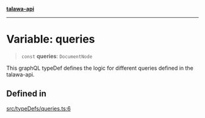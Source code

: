 [**talawa-api**](../../../README.md)

***

# Variable: queries

> `const` **queries**: `DocumentNode`

This graphQL typeDef defines the logic for different queries defined in the talawa-api.

## Defined in

[src/typeDefs/queries.ts:6](https://github.com/Suyash878/talawa-api/blob/e4413cec641a837926071678fed3c7f67234e31e/src/typeDefs/queries.ts#L6)
